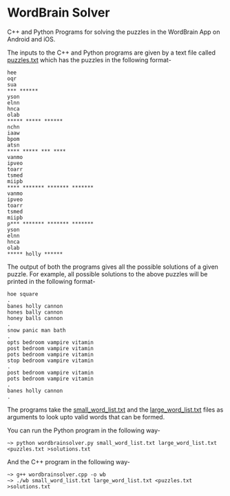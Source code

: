 # WordBrain Solver

C++ and Python Programs for solving the puzzles in the WordBrain App on Android and iOS.

The inputs to the C++ and Python programs are given by a text file called [puzzles.txt](https://github.com/kev5/WordBrain-Solver/blob/master/puzzles.txt) which has the puzzles in the following format-
```
hee
oqr
sua
*** ******
yson
elnn
hnca
olab
***** ***** ******
nchn
iaaw
bpom
atsn
**** ***** *** ****
vanmo
ipveo
toarr
tsmed
miipb
**** ******* ******* *******
vanmo
ipveo
toarr
tsmed
miipb
p*** ******* ******* *******
yson
elnn
hnca
olab
***** holly ******
```

The output of both the programs gives all the possible solutions of a given puzzle. For example, all possible solutions to the above puzzles will be printed in the following format-
```
hoe square
.
banes holly cannon
hones bally cannon
honey balls cannon
.
snow panic man bath
.
opts bedroom vampire vitamin
post bedroom vampire vitamin
pots bedroom vampire vitamin
stop bedroom vampire vitamin
.
post bedroom vampire vitamin
pots bedroom vampire vitamin
.
banes holly cannon
.
```

The programs take the [small_word_list.txt](https://github.com/kev5/WordBrain-Solver/blob/master/small_word_list.txt) and the [large_word_list.txt](https://github.com/kev5/WordBrain-Solver/blob/master/large_word_list.txt) files as arguments to look upto valid words that can be formed.

You can run the Python program in the following way-
```
~> python wordbrainsolver.py small_word_list.txt large_word_list.txt <puzzles.txt >solutions.txt
```
And the C++ program in the following way-
```
~> g++ wordbrainsolver.cpp -o wb
~> ./wb small_word_list.txt large_word_list.txt <puzzles.txt >solutions.txt
```
